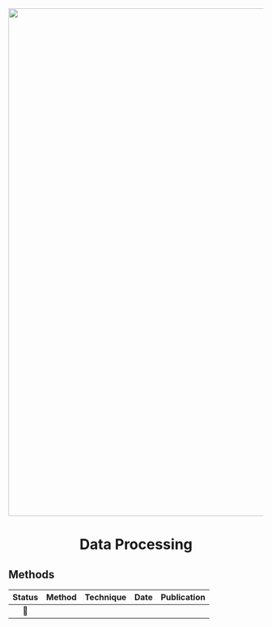 <div align="center">
<img src="data/data_processing.png" width="1000">

Data Processing
=============================
</div>

## Methods

| Status | Method | Technique | Date | Publication |
|:------:|--------|-----------|------|-------------|
|   📑   |        |           |      |             |
